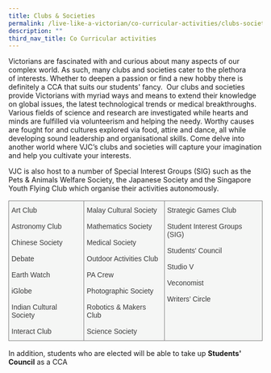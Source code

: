 ```yaml
---
title: Clubs & Societies
permalink: /live-like-a-victorian/co-curricular-activities/clubs-societies/
description: ""
third_nav_title: Co Curricular activities
---
```


Victorians are fascinated with and curious about many aspects of our complex world. As such, many clubs and societies cater to the plethora of interests. Whether to deepen a passion or find a new hobby there is definitely a CCA that suits our students' fancy.  Our clubs and societies provide Victorians with myriad ways and means to extend their knowledge on global issues, the latest technological trends or medical breakthroughs. Various fields of science and research are investigated while hearts and minds are fulfilled via volunteerism and helping the needy. Worthy causes are fought for and cultures explored via food, attire and dance, all while developing sound leadership and organisational skills. Come delve into another world where VJC’s clubs and societies will capture your imagination and help you cultivate your interests.

VJC is also host to a number of Special Interest Groups (SIG) such as the Pets & Animals Welfare Society, the Japanese Society and the Singapore Youth Flying Club which organise their activities autonomously.

<style type="text/css">
.tg  {border-collapse:collapse;border-spacing:0;}
.tg td{border-color:black;border-style:solid;border-width:1px;font-family:Arial, sans-serif;font-size:14px;
  overflow:hidden;padding:10px 5px;word-break:normal;}
.tg th{border-color:black;border-style:solid;border-width:1px;font-family:Arial, sans-serif;font-size:14px;
  font-weight:normal;overflow:hidden;padding:10px 5px;word-break:normal;}
.tg .tg-jljn{background-color:#F5F6F5;border-color:inherit;color:#3A3A3A;text-align:left;vertical-align:top}
</style>
<table class="tg">
<thead>
  <tr>
    <td class="tg-jljn"><span style="font-weight:inherit;font-style:inherit">Art Club</span><br><br><span style="font-weight:inherit;font-style:inherit">Astronomy Club</span><br><br><span style="font-weight:inherit;font-style:inherit">Chinese Society</span><br><br><span style="font-weight:inherit;font-style:inherit">Debate</span><br><br><span style="font-weight:inherit;font-style:inherit">Earth Watch</span><br><br><span style="font-weight:inherit;font-style:inherit">iGlobe</span><br><br><span style="font-weight:inherit;font-style:inherit">Indian Cultural Society</span><br><br><span style="font-weight:inherit;font-style:inherit">Interact Club</span></td>
    <td class="tg-jljn"><span style="font-weight:inherit;font-style:inherit">Malay Cultural Society</span><br><br><span style="font-weight:inherit;font-style:inherit">Mathematics Society</span><br><br><span style="font-weight:inherit;font-style:inherit">Medical Society</span><br><br><span style="font-weight:inherit;font-style:inherit">Outdoor Activities Club</span><br><br><span style="font-weight:inherit;font-style:inherit">PA Crew</span><br><br><span style="font-weight:inherit;font-style:inherit">Photographic Society</span><br><br><span style="font-weight:inherit;font-style:inherit">Robotics &amp; Makers Club</span><br><br><span style="font-weight:inherit;font-style:inherit">Science Society</span></td>
    <td class="tg-jljn"><span style="font-weight:inherit;font-style:inherit">Strategic Games Club</span><br><br><span style="font-weight:inherit;font-style:inherit">Student Interest Groups (SIG)</span><br><br><span style="font-weight:inherit;font-style:inherit">Students' Council</span><br><br><span style="font-weight:inherit;font-style:inherit">Studio V</span><br><br><span style="font-weight:inherit;font-style:inherit">Veconomist</span><br><br><span style="font-weight:inherit;font-style:inherit">Writers’ Circle</span></td>
  </tr>
</thead>
</table>

In addition, students who are elected will be able to take up **Students' Council** as a CCA